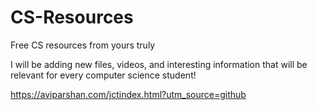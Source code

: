 # CS-Resources
Free CS resources from yours truly 


I will be adding new files, videos, and interesting information that will be relevant for every computer science student!


https://aviparshan.com/jctindex.html?utm_source=github
